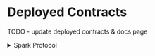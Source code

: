 # Deployed Contracts

TODO - update deployed contracts & docs page
<details>

<summary>Spark Protocol</summary>

* [Spark Protocol Testnet Markets](spark-testnet-addresses.md) (ETH Goerli))
* [Spark Protocol Mainnet Markets](https://docs.sparkprotocol.io/developers/deployed-contracts/spark-mainnet) (Ethereum)

</details>
